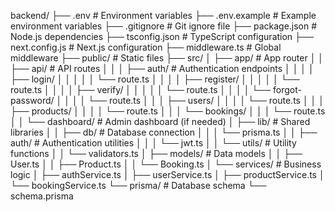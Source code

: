 backend/
├── .env                    # Environment variables
├── .env.example            # Example environment variables
├── .gitignore              # Git ignore file
├── package.json            # Node.js dependencies
├── tsconfig.json           # TypeScript configuration
├── next.config.js          # Next.js configuration
├── middleware.ts           # Global middleware
├── public/                 # Static files
├── src/
│   ├── app/                # App router
│   │   ├── api/            # API routes
│   │   │   ├── auth/       # Authentication endpoints
│   │   │   │   ├── login/
│   │   │   │   │   └── route.ts
│   │   │   │   ├── register/
│   │   │   │   │   └── route.ts
│   │   │   │   ├── verify/
│   │   │   │   │   └── route.ts
│   │   │   │   └── forgot-password/
│   │   │   │       └── route.ts
│   │   │   ├── users/
│   │   │   │   └── route.ts
│   │   │   ├── products/
│   │   │   │   └── route.ts
│   │   │   └── bookings/
│   │   │       └── route.ts
│   │   └── dashboard/      # Admin dashboard (if needed)
│   ├── lib/                # Shared libraries
│   │   ├── db/             # Database connection
│   │   │   └── prisma.ts
│   │   ├── auth/           # Authentication utilities
│   │   │   └── jwt.ts
│   │   └── utils/          # Utility functions
│   │       └── validators.ts
│   ├── models/             # Data models
│   │   ├── User.ts
│   │   ├── Product.ts
│   │   └── Booking.ts
│   └── services/           # Business logic
│       ├── authService.ts
│       ├── userService.ts
│       ├── productService.ts
│       └── bookingService.ts
└── prisma/                 # Database schema
    └── schema.prisma